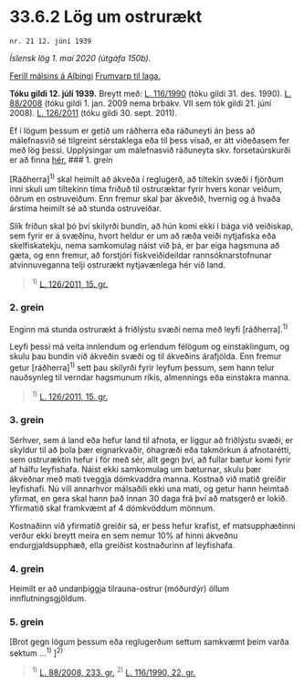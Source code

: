 # 33.6.2 Lög um ostrurækt

`nr. 21 12. júní 1939`

_Íslensk lög 1. maí 2020 (útgáfa 150b)._

[Ferill málsins á Alþingi](https://www.althingi.is/thingstorf/thingmalalistar-eftir-thingum/ferill/?ltg=54&mnr=25)
[Frumvarp til laga.](https://www.althingi.is/altext/54/s/pdf/0028.pdf)

**Tóku gildi 12. júlí 1939.**
Breytt með:
[L. 116/1990](https://althingi.is/altext/stjt/1990.116.html) (tóku gildi 31. des. 1990).
[L. 88/2008](https://althingi.is/altext/stjt/2008.088.html) (tóku gildi 1. jan. 2009 nema brbákv. VII sem tók gildi 21. júní 2008).
[L. 126/2011](https://althingi.is/altext/stjt/2011.126.html) (tóku gildi 30. sept. 2011).

Ef í lögum þessum er getið um ráðherra eða ráðuneyti án þess að málefnasvið sé tilgreint sérstaklega eða til þess vísað, er átt viðeðasem fer með lög þessi. Upplýsingar um málefnasvið ráðuneyta skv. forsetaúrskurði er að finna [hér.](2018119.md) ### 1. grein

[Ráðherra]<sup>1)</sup> skal heimilt að ákveða í reglugerð, að tiltekin svæði í fjörðum inni skuli um tiltekinn tíma friðuð til ostruræktar fyrir hvers konar veiðum, öðrum en ostruveiðum. Enn fremur skal þar ákveðið, hvernig og á hvaða árstíma heimilt sé að stunda ostruveiðar.

Slík friðun skal þó því skilyrði bundin, að hún komi ekki í bága við veiðiskap, sem fyrir er á svæðinu, hvort heldur er um að ræða veiði nytjafiska eða skelfiskatekju, nema samkomulag náist við þá, er þar eiga hagsmuna að gæta, og enn fremur, að forstjóri fiskveiðideildar rannsóknarstofnunar atvinnuveganna telji ostrurækt nytjavænlega hér við land.

> <sup>1)</sup> [L. 126/2011, 15. gr.](https://althingi.is/altext/stjt/2011.126.html)

### 2. grein

Enginn má stunda ostrurækt á friðlýstu svæði nema með leyfi [ráðherra].<sup>1)</sup> 

Leyfi þessi má veita innlendum og erlendum félögum og einstaklingum, og skulu þau bundin við ákveðin svæði og til ákveðins árafjölda. Enn fremur getur [ráðherra]<sup>1)</sup> sett þau skilyrði fyrir leyfum þessum, sem hann telur nauðsynleg til verndar hagsmunum ríkis, almennings eða einstakra manna.

> <sup>1)</sup> [L. 126/2011, 15. gr.](https://althingi.is/altext/stjt/2011.126.html)

### 3. grein

Sérhver, sem á land eða hefur land til afnota, er liggur að friðlýstu svæði, er skyldur til að þola þær eignarkvaðir, óhagræði eða takmörkun á afnotarétti, sem ostruræktin hefur í för með sér, allt gegn því, að fullar bætur komi fyrir af hálfu leyfishafa. Náist ekki samkomulag um bæturnar, skulu þær ákveðnar með mati tveggja dómkvaddra manna. Kostnað við matið greiðir leyfishafi. Nú vill annarhvor málsaðili ekki una mati, og getur hann heimtað yfirmat, en gera skal hann það innan 30 daga frá því að matsgerð er lokið. Yfirmatið skal framkvæmt af 4 dómkvöddum mönnum.

Kostnaðinn við yfirmatið greiðir sá, er þess hefur krafist, ef matsupphæðinni verður ekki breytt meira en sem nemur 10% af hinni ákveðnu endurgjaldsupphæð, ella greiðist kostnaðurinn af leyfishafa.

### 4. grein

Heimilt er að undanþiggja tilrauna-ostrur (móðurdýr) öllum innflutningsgjöldum.

### 5. grein

[Brot gegn lögum þessum eða reglugerðum settum samkvæmt þeim varða sektum …<sup>1)</sup> ]<sup>2)</sup> 

> <sup>1)</sup> [L. 88/2008, 233. gr.](https://althingi.is/altext/stjt/2008.088.html#G233) <sup>2)</sup> [L. 116/1990, 22. gr.](https://althingi.is/altext/stjt/1990.116.html)
